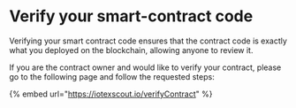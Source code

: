 # Verify your smart-contract code

Verifying your smart contract code ensures that the contract code is exactly what you deployed on the blockchain, allowing anyone to review it. 

If you are the contract owner and would like to verify your contract, please go to the following page and follow the requested steps:

{% embed url="https://iotexscout.io/verifyContract" %}



### 

